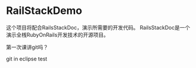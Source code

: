 RailStackDemo
=============

这个项目将配合RailsStackDoc，演示所需要的开发代码。
RailsStackDoc是一个演示全桟RubyOnRails开发技术的开源项目。

第一次课讲git吗？

git in eclipse test